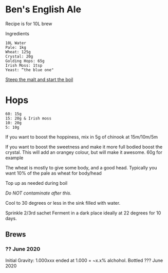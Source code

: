 # Ben's English Ale

Recipe is for 10L brew

Ingredients

```
10L Water
Pale: 1kg
Wheat: 125g
Crystal: 20g
Golding Hops: 65g
Irish Moss: 1tsp
Yeast: “the blue one"
```



[Steep the malt and start the boil](Steeping_and_Boiling)

# Hops

```
60: 15g
15: 20g & Irish moss
10: 20g
5: 10g
```


If you want to boost the hoppiness, mix in 5g of chinook at 15m/10m/5m 

If you want to boost the sweetness and make it more full bodied boost the crystal. This will add an orangey colour, but will make it awesome. 60g for example

The wheat is mostly to give some body, and a good head. Typically you want 10% of the pale as wheat for body/head


Top up as needed during boil

_Do NOT contaminate after this._


Cool to 30 degrees or less in the sink filled with water. 

Sprinkle 2/3rd sachet
Ferment in a dark place ideally at 22 degrees for 10 days. 



## Brews

### ?? June 2020
Initial Gravity: 1.000xxx ended at 1.000 =  ~x.x% alchohol. 
Bottled ??? June 2020

